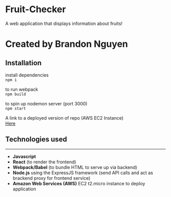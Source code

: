 # Fruit-Checker
A web application that displays information about fruits! 

<h1>Created by Brandon Nguyen</h1>

## Installation 

install dependencies </br>
`npm i` 

to run webpack </br>
`npm build`

to spin up nodemon server (port 3000) </br>
`npm start`

A link to a deployed version of repo (AWS EC2 Instance) </br>
<a href="http://ec2-18-118-135-205.us-east-2.compute.amazonaws.com:3000/">Here</a>

<h2>Technologies used</h2>

<hr>

<ul>
  <li><b>Javascript</b></li>
  <li><b>React</b> (to render the frontend)</li>
  <li><b>Webpack/Babel</b> (to bundle HTML to serve up via backend)</li>
  <li><b>Node.js</b> using the ExpressJS framework (send API calls and act as brackend proxy for frontend service) </li>
  <li><b>Amazon Web Services (AWS)</b> EC2 t2.micro instance to deploy application </li>
</ul>




